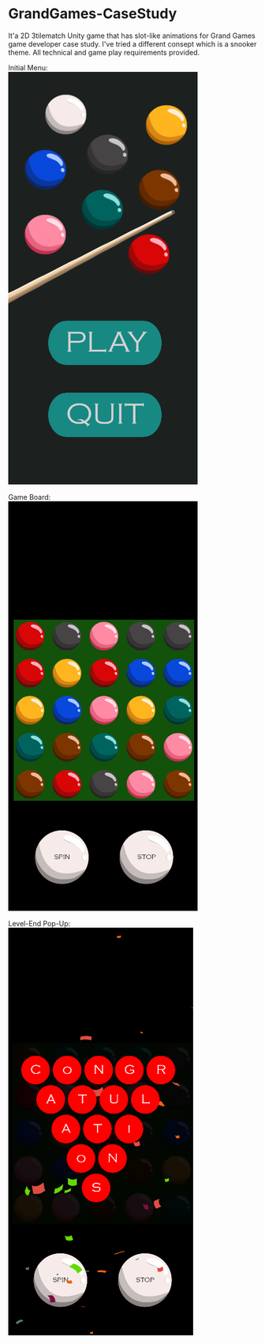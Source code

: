 # GrandGames-CaseStudy
It'a 2D 3tilematch Unity game that has slot-like animations for Grand Games game developer case study. 
I've tried a different consept which is a snooker theme. 
All technical and game play requirements provided. 

Initial Menu:  
![Main Menu](Assets/GamePlayImages/MainMenu.png)  

Game Board:   
![Game Board](Assets/GamePlayImages/GameBoard.png)  

Level-End Pop-Up:  
![Level-End Pop-Up](Assets/GamePlayImages/CongratulationsPopUp.png)  
